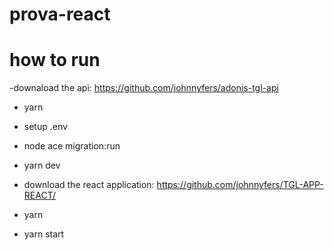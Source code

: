 # prova-react

# how to run

-downaload the api: https://github.com/johnnyfers/adonis-tgl-api
- yarn
- setup .env
- node ace migration:run
- yarn dev

- download the react application: https://github.com/johnnyfers/TGL-APP-REACT/
- yarn
- yarn start
